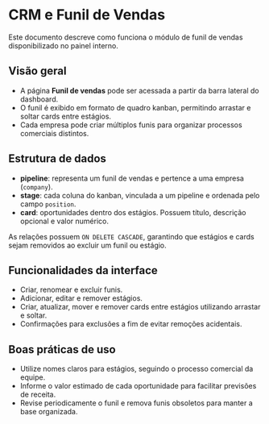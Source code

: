 # CRM e Funil de Vendas

Este documento descreve como funciona o módulo de funil de vendas disponibilizado no painel interno.

## Visão geral
- A página **Funil de vendas** pode ser acessada a partir da barra lateral do dashboard.
- O funil é exibido em formato de quadro kanban, permitindo arrastar e soltar cards entre estágios.
- Cada empresa pode criar múltiplos funis para organizar processos comerciais distintos.

## Estrutura de dados
- **pipeline**: representa um funil de vendas e pertence a uma empresa (`company`).
- **stage**: cada coluna do kanban, vinculada a um pipeline e ordenada pelo campo `position`.
- **card**: oportunidades dentro dos estágios. Possuem título, descrição opcional e valor numérico.

As relações possuem `ON DELETE CASCADE`, garantindo que estágios e cards sejam removidos ao excluir um funil ou estágio.

## Funcionalidades da interface
- Criar, renomear e excluir funis.
- Adicionar, editar e remover estágios.
- Criar, atualizar, mover e remover cards entre estágios utilizando arrastar e soltar.
- Confirmações para exclusões a fim de evitar remoções acidentais.

## Boas práticas de uso
- Utilize nomes claros para estágios, seguindo o processo comercial da equipe.
- Informe o valor estimado de cada oportunidade para facilitar previsões de receita.
- Revise periodicamente o funil e remova funis obsoletos para manter a base organizada.
